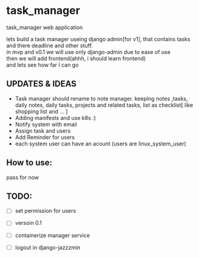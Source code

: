 # task_manager
task_manager web application

lets build a task manager useing django admin[for v1], that contains tasks and there deadline and other stuff.\
in mvp and v0.1 we will use only django-admin due to ease of use\
then we will add frontend(ahhh, i should learn frontend)\
and lets see how far I can go


## UPDATES & IDEAS
- Task manager should rename to note manager. keeping notes ,tasks, daily notes, daily tasks, projects and related tasks, list as checklist[ like shopping list and ... ]
- Adding manifests and use k8s :)
- Notify system with email
- Assign task and users
- Add Reminder for users
- each system user can have an acount (users are linux_system_user)

## How to use:
  pass for now
  
## TODO:
- [ ] set permission for users
- [ ] versoin 0.1 
- [ ] containerize manager service
- [ ] logout in django-jazzzmin

